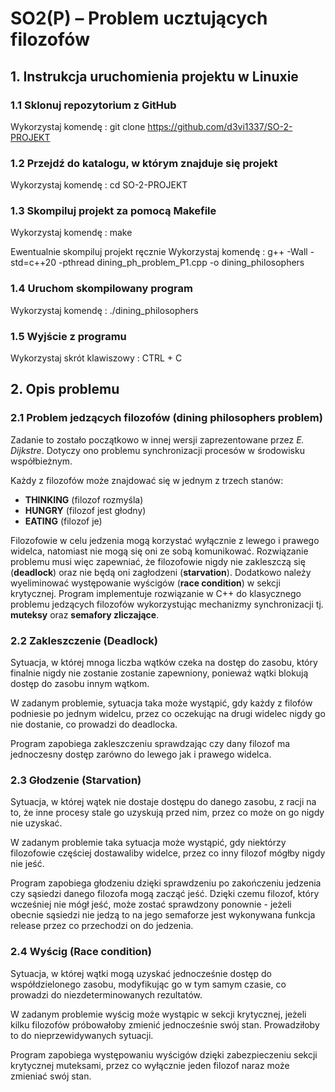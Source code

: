 # SO2(P) – Problem ucztujących filozofów

## **1. Instrukcja uruchomienia projektu w Linuxie** ##

### 1.1 Sklonuj repozytorium z GitHub ###
Wykorzystaj komendę : git clone https://github.com/d3vi1337/SO-2-PROJEKT

### 1.2 Przejdź do katalogu, w którym znajduje się projekt ###
Wykorzystaj komendę : cd SO-2-PROJEKT

### 1.3 Skompiluj projekt za pomocą Makefile ###
Wykorzystaj komendę : make

Ewentualnie skompiluj projekt ręcznie
Wykorzystaj komendę : g++ -Wall -std=c++20 -pthread dining_ph_problem_P1.cpp -o dining_philosophers

### 1.4 Uruchom skompilowany program ###
Wykorzystaj komendę : ./dining_philosophers

### 1.5 Wyjście z programu ###
Wykorzystaj skrót klawiszowy : CTRL + C

## **2. Opis problemu** ##

### 2.1 Problem jedzących filozofów (**dining philosophers problem**) ###
Zadanie to zostało początkowo w innej wersji zaprezentowane przez
*E. Dijkstre*. Dotyczy ono problemu synchronizacji procesów w środowisku współbieżnym.
    
Każdy z filozofów może znajdować się w jednym z trzech stanów:
- **THINKING** (filozof rozmyśla)
- **HUNGRY** (filozof jest głodny)
- **EATING** (filozof je)

Filozofowie w celu jedzenia mogą korzystać wyłącznie z lewego i prawego widelca, natomiast nie mogą się
oni ze sobą komunikować. Rozwiązanie problemu musi więc zapewniać, że filozofowie nigdy nie zakleszczą
się (**deadlock**) oraz nie będą oni zagłodzeni (**starvation**). Dodatkowo należy wyeliminować występowanie wyścigów (**race condition**) w sekcji krytycznej. Program implementuje rozwiązanie w C++ do klasycznego problemu jedzących filozofów wykorzystując mechanizmy synchronizacji tj. **muteksy** oraz **semafory zliczające**.

### 2.2 Zakleszczenie (**Deadlock**) ###
Sytuacja, w której mnoga liczba wątków czeka na dostęp do zasobu, który finalnie nigdy nie zostanie 
zostanie zapewniony, ponieważ wątki blokują dostęp do zasobu innym wątkom. 

W zadanym problemie, sytuacja taka może wystąpić, gdy każdy z filofów podniesie po jednym widelcu, 
przez co oczekując na drugi widelec nigdy go nie dostanie, co prowadzi do deadlocka. 

Program zapobiega zakleszczeniu sprawdzając czy dany filozof ma jednoczesny dostęp zarówno do 
lewego jak i prawego widelca.

### 2.3 Głodzenie (**Starvation**) ###
Sytuacja, w której wątek nie dostaje dostępu do danego zasobu, z racji na to, że inne procesy stale 
go uzyskują przed nim, przez co może on go nigdy nie uzyskać.

W zadanym problemie taka sytuacja może wystąpić, gdy niektórzy filozofowie częściej dostawaliby 
widelce, przez co inny filozof mógłby nigdy nie jeść.

Program zapobiega głodzeniu dzięki sprawdzeniu po zakończeniu jedzenia czy sąsiedzi danego filozofa mogą zacząć
jeść. Dzięki czemu filozof, który wcześniej nie mógł jeść, może zostać sprawdzony ponownie - jeżeli obecnie 
sąsiedzi nie jedzą to na jego semaforze jest wykonywana funkcja release przez co przechodzi on do jedzenia.

### 2.4 Wyścig (**Race condition**) ###
Sytuacja, w której wątki mogą uzyskać jednocześnie dostęp do współdzielonego zasobu, modyfikując 
go w tym samym czasie, co prowadzi do niezdeterminowanych rezultatów. 

W zadanym problemie wyścig może wystąpic w sekcji krytycznej, jeżeli kilku filozofów próbowałoby 
zmienić jednocześnie swój stan. Prowadziłoby to do nieprzewidywanych sytuacji.

Program zapobiega występowaniu wyścigów dzięki zabezpieczeniu sekcji krytycznej muteksami, przez 
co wyłącznie jeden filozof naraz może zmieniać swój stan.